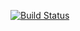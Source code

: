 [![Build Status](https://app.travis-ci.com/bonisiweinnocent/fruit.svg?branch=main)](https://app.travis-ci.com/bonisiweinnocent/fruit)